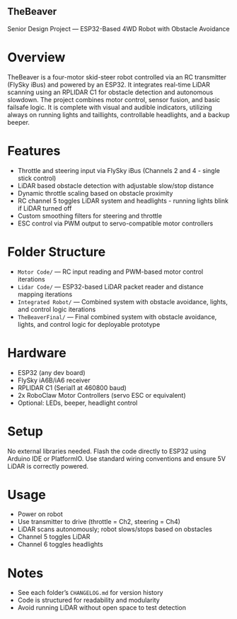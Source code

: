 ## TheBeaver
Senior Design Project — ESP32-Based 4WD Robot with Obstacle Avoidance

# Overview
TheBeaver is a four-motor skid-steer robot controlled via an RC transmitter (FlySky iBus) and powered by an ESP32. It integrates real-time LiDAR scanning using an RPLIDAR C1 for obstacle detection and autonomous slowdown. The project combines motor control, sensor fusion, and basic failsafe logic. It is complete with visual and audible indicators, utilizing always on running lights and taillights, controllable headlights, and a backup beeper.

# Features
- Throttle and steering input via FlySky iBus (Channels 2 and 4 - single stick control)
- LiDAR based obstacle detection with adjustable slow/stop distance
- Dynamic throttle scaling based on obstacle proximity
- RC channel 5 toggles LiDAR system and headlights - running lights blink if LiDAR turned off
- Custom smoothing filters for steering and throttle
- ESC control via PWM output to servo-compatible motor controllers

# Folder Structure
- `Motor Code/` — RC input reading and PWM-based motor control iterations
- `Lidar Code/` — ESP32-based LiDAR packet reader and distance mapping iterations
- `Integrated Robot/` — Combined system with obstacle avoidance, lights, and control logic iterations
- `TheBeaverFinal/` — Final combined system with obstacle avoidance, lights, and control logic for deployable prototype

# Hardware
- ESP32 (any dev board)
- FlySky iA6B/iA6 receiver
- RPLIDAR C1 (Serial1 at 460800 baud)
- 2x RoboClaw Motor Controllers (servo ESC or equivalent)
- Optional: LEDs, beeper, headlight control

# Setup
No external libraries needed. Flash the code directly to ESP32 using Arduino IDE or PlatformIO. Use standard wiring conventions and ensure 5V LiDAR is correctly powered.

# Usage
- Power on robot
- Use transmitter to drive (throttle = Ch2, steering = Ch4)
- LiDAR scans autonomously; robot slows/stops based on obstacles
- Channel 5 toggles LiDAR
- Channel 6 toggles headlights

# Notes
- See each folder’s `CHANGELOG.md` for version history
- Code is structured for readability and modularity
- Avoid running LiDAR without open space to test detection

